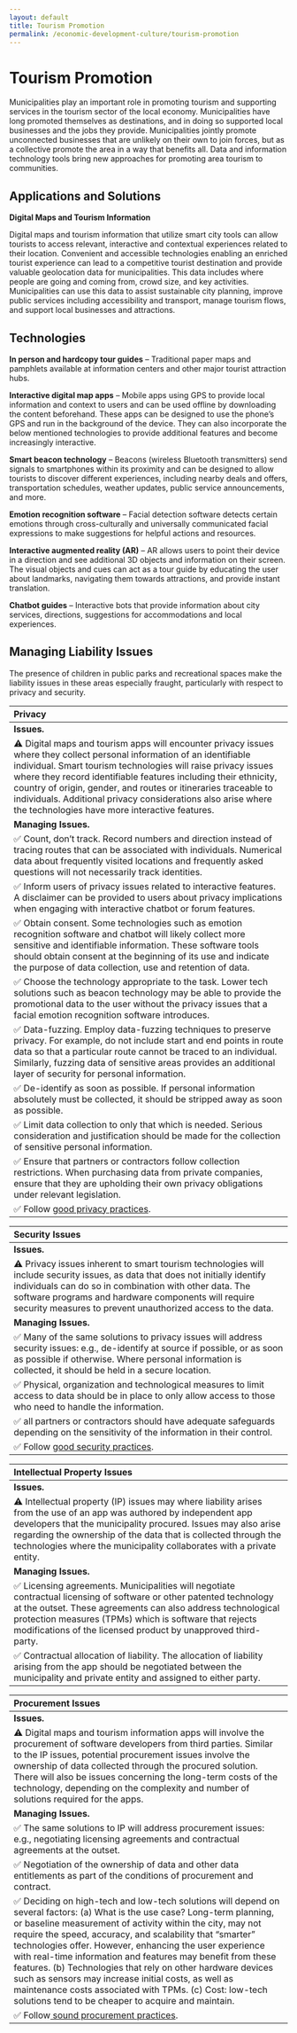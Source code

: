 ```yaml
---
layout: default
title: Tourism Promotion
permalink: /economic-development-culture/tourism-promotion
---
```


# Tourism Promotion

Municipalities play an important role in promoting tourism and supporting services in the tourism sector of the local economy. Municipalities have long promoted themselves as destinations, and in doing so supported local businesses and the jobs they provide. Municipalities jointly promote unconnected businesses that are unlikely on their own to join forces, but as a collective promote the area in a way that benefits all. Data and information technology tools bring new approaches for promoting area tourism to communities.

## Applications and Solutions

**Digital Maps and Tourism Information**

Digital maps and tourism information that utilize smart city tools can allow tourists to access relevant, interactive and contextual experiences related to their location. Convenient and accessible technologies enabling an enriched tourist experience can lead to a competitive tourist destination and provide valuable geolocation data for municipalities. This data includes where people are going and coming from, crowd size, and key activities. Municipalities can use this data to assist sustainable city planning, improve public services including accessibility and transport, manage tourism flows, and support local businesses and attractions.

## Technologies

**In person and hardcopy tour guides** – Traditional paper maps and pamphlets available at information centers and other major tourist attraction hubs.

**Interactive digital map apps** – Mobile apps using GPS to provide local information and context to users and can be used offline by downloading the content beforehand. These apps can be designed to use the phone’s GPS and run in the background of the device. They can also incorporate the below mentioned technologies to provide additional features and become increasingly interactive.

**Smart beacon technology** – Beacons \(wireless Bluetooth transmitters\) send signals to smartphones within its proximity and can be designed to allow tourists to discover different experiences, including nearby deals and offers, transportation schedules, weather updates, public service announcements, and more.

**Emotion recognition software** – Facial detection software detects certain emotions through cross-culturally and universally communicated facial expressions to make suggestions for helpful actions and resources.

**Interactive augmented reality \(AR\)** – AR allows users to point their device in a direction and see additional 3D objects and information on their screen. The visual objects and cues can act as a tour guide by educating the user about landmarks, navigating them towards attractions, and provide instant translation.

**Chatbot guides** – Interactive bots that provide information about city services, directions, suggestions for accommodations and local experiences.

## Managing Liability Issues

The presence of children in public parks and recreational spaces make the liability issues in these areas especially fraught, particularly with respect to privacy and security.

| Privacy |
| :--- |
| **Issues.** |
| ⚠ Digital maps and tourism apps will encounter privacy issues where they collect personal information of an identifiable individual. Smart tourism technologies will raise privacy issues where they record identifiable features including their ethnicity, country of origin, gender, and routes or itineraries traceable to individuals. Additional privacy considerations also arise where the technologies have more interactive features. |
| **Managing Issues.** |
| ✅ Count, don’t track.  Record numbers and direction instead of tracing routes that can be associated with individuals. Numerical data about frequently visited locations and frequently asked questions will not necessarily track identities. |
| ✅ Inform users of privacy issues related to interactive features. A disclaimer can be provided to users about privacy implications when engaging with interactive chatbot or forum features. |
| ✅ Obtain consent. Some technologies such as emotion recognition software and chatbot will likely collect more sensitive and identifiable information. These software tools should obtain consent at the beginning of its use and indicate the purpose of data collection, use and retention of data. |
| ✅ Choose the technology appropriate to the task.  Lower tech solutions such as beacon technology may be able to provide the promotional data to the user without the privacy issues that a facial emotion recognition software introduces. |
| ✅ Data-fuzzing. Employ data-fuzzing techniques to preserve privacy. For example, do not include start and end points in route data so that a particular route cannot be traced to an individual. Similarly, fuzzing data of sensitive areas provides an additional layer of security for personal information. |
| ✅ De-identify as soon as possible.  If personal information absolutely must be collected, it should be stripped away as soon as possible. |
| ✅ Limit data collection to only that which is needed. Serious consideration and justification should be made for the collection of sensitive personal information. |
| ✅ Ensure that partners or contractors follow collection restrictions. When purchasing data from private companies, ensure that they are upholding their own privacy obligations under relevant legislation. |
| ✅ Follow [good privacy practices](../meta-issues/privacy.md). |

| Security Issues |
| :--- |
| **Issues.** |
| ⚠ Privacy issues inherent to smart tourism technologies will include security issues, as data that does not initially identify individuals can do so in combination with other data. The software programs and hardware components will require security measures to prevent unauthorized access to the data. |
| **Managing Issues.** |
| ✅ Many of the same solutions to privacy issues will address security issues:  e.g., de-identify at source if possible, or as soon as possible if otherwise.  Where personal information is collected, it should be held in a secure location. |
| ✅ Physical, organization and technological measures to limit access to data should be in place to only allow access to those who need to handle the information. |
| ✅ all partners or contractors should have adequate safeguards depending on the sensitivity of the information in their control. |
| ✅ Follow [good security practices](../meta-issues/security.md). |

| Intellectual Property Issues |
| :--- |
| **Issues.** |
| ⚠ Intellectual property \(IP\) issues may where liability arises from the use of an app was authored by independent app developers that the municipality procured. Issues may also arise regarding the ownership of the data that is collected through the technologies where the municipality collaborates with a private entity. |
| **Managing Issues.** |
| ✅ Licensing agreements. Municipalities will negotiate contractual licensing of software or other patented technology at the outset. These agreements can also address technological protection measures \(TPMs\) which is software that rejects modifications of the licensed product by unapproved third-party. |
| ✅ Contractual allocation of liability. The allocation of liability arising from the app should be negotiated between the municipality and private entity and assigned to either party. |

| Procurement Issues |
| :--- |
| **Issues.** |
| ⚠ Digital maps and tourism information apps will involve the procurement of software developers from third parties. Similar to the IP issues, potential procurement issues involve the ownership of data collected through the procured solution. There will also be issues concerning the long-term costs of the technology, depending on the complexity and number of solutions required for the apps. |
| **Managing Issues.** |
| ✅ The same solutions to IP will address procurement issues:  e.g., negotiating licensing agreements and contractual agreements at the outset. |
| ✅ Negotiation of the ownership of data and other data entitlements as part of the conditions of procurement and contract. |
| ✅ Deciding on high-tech and low-tech solutions will depend on several factors:  \(a\) What is the use case? Long-term planning, or baseline measurement of activity within the city, may not require the speed, accuracy, and scalability that “smarter” technologies offer. However, enhancing the user experience with real-time information and features may benefit from these features. \(b\) Technologies that rely on other hardware devices such as sensors may increase initial costs, as well as maintenance costs associated with TPMs. \(c\) Cost: low-tech solutions tend to be cheaper to acquire and maintain. |
| ✅ Follow[ sound procurement practices](../meta-issues/procurement.md). |


